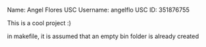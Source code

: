 Name: Angel Flores
USC Username: angelflo
USC ID: 351876755

This is a cool project :)

in makefile, it is assumed that an empty bin folder is already created